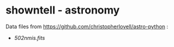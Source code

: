 # showntell - astronomy

Data files from https://github.com/christopherlovell/astro-python :

- *502nmis.fits*
